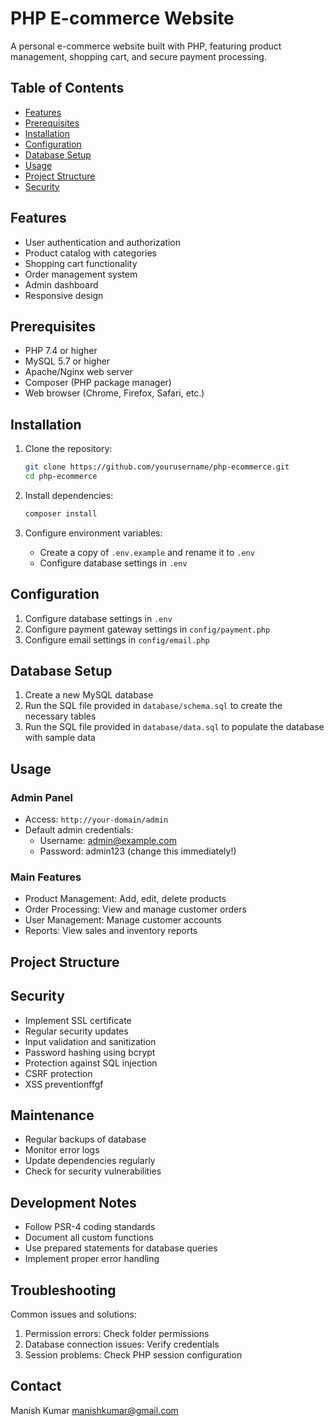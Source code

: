 # PHP E-commerce Website

A personal e-commerce website built with PHP, featuring product management, shopping cart, and secure payment processing.

## Table of Contents
- [Features](#features)
- [Prerequisites](#prerequisites)
- [Installation](#installation)
- [Configuration](#configuration)
- [Database Setup](#database-setup)
- [Usage](#usage)
- [Project Structure](#project-structure)
- [Security](#security)

## Features
- User authentication and authorization
- Product catalog with categories
- Shopping cart functionality
- Order management system
- Admin dashboard
- Responsive design

## Prerequisites
- PHP 7.4 or higher
- MySQL 5.7 or higher
- Apache/Nginx web server
- Composer (PHP package manager)
- Web browser (Chrome, Firefox, Safari, etc.)

## Installation
1. Clone the repository:
   ```bash
   git clone https://github.com/yourusername/php-ecommerce.git
   cd php-ecommerce
   ```

    
2. Install dependencies:
   ```bash
   composer install
   ```

3. Configure environment variables:
    - Create a copy of `.env.example` and rename it to `.env`
    - Configure database settings in `.env`

## Configuration
1. Configure database settings in `.env`
2. Configure payment gateway settings in `config/payment.php`
3. Configure email settings in `config/email.php`

## Database Setup
1. Create a new MySQL database
2. Run the SQL file provided in `database/schema.sql` to create the necessary tables
3. Run the SQL file provided in `database/data.sql` to populate the database with sample data


## Usage
### Admin Panel
- Access: `http://your-domain/admin`
- Default admin credentials:
  - Username: admin@example.com
  - Password: admin123 (change this immediately!)

### Main Features
- Product Management: Add, edit, delete products
- Order Processing: View and manage customer orders
- User Management: Manage customer accounts
- Reports: View sales and inventory reports

## Project Structure        


## Security
- Implement SSL certificate
- Regular security updates
- Input validation and sanitization
- Password hashing using bcrypt
- Protection against SQL injection
- CSRF protection
- XSS preventionffgf

## Maintenance
- Regular backups of database
- Monitor error logs
- Update dependencies regularly
- Check for security vulnerabilities

## Development Notes
- Follow PSR-4 coding standards
- Document all custom functions
- Use prepared statements for database queries
- Implement proper error handling

## Troubleshooting
Common issues and solutions:
1. Permission errors: Check folder permissions
2. Database connection issues: Verify credentials
3. Session problems: Check PHP session configuration

## Contact
Manish Kumar
manishkumar@gmail.com